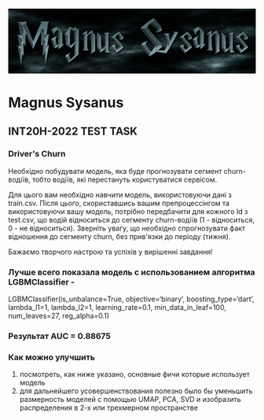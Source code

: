 ![Magnus Sysanus](coollogo_com-22683573.png)
# Magnus Sysanus
## INT20H-2022 TEST TASK
### Driver's Churn

Необхідно побудувати модель, яка буде прогнозувати сегмент churn-водіїв, тобто водіїв, які перестануть користуватися сервісом.

Для цього вам необхідно навчити модель, використовуючи дані з train.csv. Після цього, скориставшись вашим препроцессінгом та використовуючи вашу модель, потрібно передбачити для кожного Id з test.csv, що водій відноситься до сегменту churn-водіїв (1 - відноситься, 0 - не відноситься).
Зверніть увагу, що необхідно спрогнозувати факт відношення до сегменту churn, без прив'язки до періоду (тижня).

Бажаємо творчого настрою та успіхів у вирішенні завдання!


### Лучше всего показала модель с использованием алгоритма LGBMClassifier -
LGBMClassifier(is_unbalance=True, objective=‘binary’, boosting_type=‘dart’, lambda_l1=1, lambda_l2=1, learning_rate=0.1, min_data_in_leaf=100, num_leaves=27, reg_alpha=0.1)

### Результат AUC = 0.88675

### Как можно улучшить
1. посмотреть, как ниже указано, основные фичи которые использует модель
1. для дальнейшего усовершенствования полезно было бы уменьшить размерность моделей с помощью UMAP, PCA, SVD и изобразить распределения в 2-х или трехмерном пространстве
